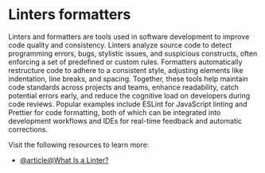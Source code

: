 # Linters formatters

Linters and formatters are tools used in software development to improve code quality and consistency. Linters analyze source code to detect programming errors, bugs, stylistic issues, and suspicious constructs, often enforcing a set of predefined or custom rules. Formatters automatically restructure code to adhere to a consistent style, adjusting elements like indentation, line breaks, and spacing. Together, these tools help maintain code standards across projects and teams, enhance readability, catch potential errors early, and reduce the cognitive load on developers during code reviews. Popular examples include ESLint for JavaScript linting and Prettier for code formatting, both of which can be integrated into development workflows and IDEs for real-time feedback and automatic corrections.

Visit the following resources to learn more:

- [@article@What Is a Linter?](https://www.testim.io/blog/what-is-a-linter-heres-a-definition-and-quick-start-guide/)
